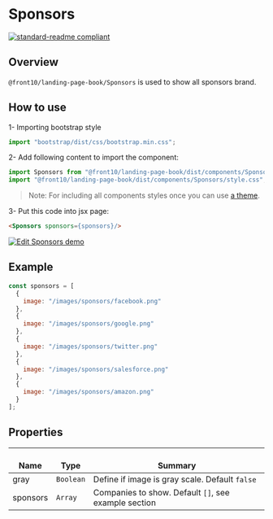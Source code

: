 # Sponsors

[![standard-readme compliant](https://img.shields.io/badge/standard--readme-OK-green.svg?style=flat-square)](https://github.com/RichardLitt/standard-readme)

## Overview

`@front10/landing-page-book/Sponsors` is used to show all sponsors brand.

## How to use
1- Importing bootstrap style

```js
import "bootstrap/dist/css/bootstrap.min.css";
```
2- Add following content to import the component:

```js
import Sponsors from "@front10/landing-page-book/dist/components/Sponsors";
import "@front10/landing-page-book/dist/components/Sponsors/style.css";
```

> Note: For including all components styles once you can use [a theme](https://github.com/front10/landing-page-book/wiki/Theming).

3- Put this code into jsx page:

```html
<Sponsors sponsors={sponsors}/>
```
<a target="_blank" href="https://codesandbox.io/s/8mjq19zrj">
  <img alt="Edit Sponsors demo" src="https://codesandbox.io/static/img/play-codesandbox.svg">
</a>

## Example

```js
const sponsors = [
  {
    image: "/images/sponsors/facebook.png"
  },
  {
    image: "/images/sponsors/google.png"
  },
  {
    image: "/images/sponsors/twitter.png"
  },
  {
    image: "/images/sponsors/salesforce.png"
  },
  {
    image: "/images/sponsors/amazon.png"
  }
];
```

## Properties

| </br>Name | </br>Type | </br>Summary                                         |
| --------- | --------- | ---------------------------------------------------- |
| gray      | `Boolean` | Define if image is gray scale. Default `false`       |
| sponsors  | `Array`   | Companies to show. Default `[]`, see example section |
